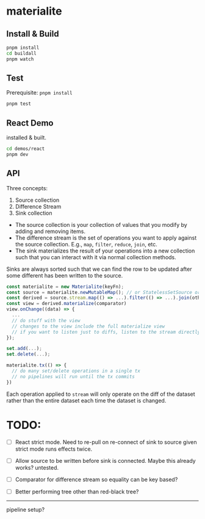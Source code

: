 # materialite

## Install & Build

```sh
pnpm install
cd buildall
pnpm watch
```

## Test

Prerequisite: `pnpm install`

```sh
pnpm test
```

## React Demo

installed & built.

```sh
cd demos/react
pnpm dev
```

## API

Three concepts:

1. Source collection
2. Difference Stream
3. Sink collection

- The source collection is your collection of values that you modify by adding and removing items.
- The difference stream is the set of operations you want to apply against the source collection. E.g., `map`, `filter`, `reduce`, `join`, etc.
- The sink materializes the result of your operations into a new collection such that you can interact with it via normal collection methods.

Sinks are always sorted such that we can find the row to be updated after some different has been written to the source.

```ts
const materialite = new Materialite(keyFn);
const source = materialite.newMutableMap(); // or StatelessSetSource or PersistentSetSource
const derived = source.stream.map(() => ...).filter(() => ...).join(otherStream, keyFn, keyFn2).reduce(() => ...);
const view = derived.materialize(comparator)
view.onChange((data) => {
  ...
  // do stuff with the view
  // changes to the view include the full materialize view
  // if you want to listen just to diffs, listen to the stream directly
});

set.add(...);
set.delete(...);

materialite.tx(() => {
  // do many set/delete operations in a single tx
  // no pipelines will run until the tx commits
})
```

Each operation applied to `stream` will only operate on the diff of the dataset rather than the entire dataset each time the dataset is changed.

# TODO:

- [ ] React strict mode. Need to re-pull on re-connect of sink to source given strict mode runs effects twice.
- [ ] Allow source to be written before sink is connected. Maybe this already works? untested.
- [ ] Comparator for difference stream so equality can be key based?
- [ ] Better performing tree other than red-black tree?


----

pipeline setup?

